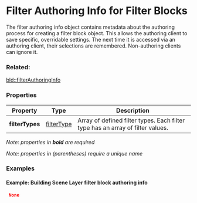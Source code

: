 # Filter Authoring Info for Filter Blocks

The filter authoring info object contains metadata about the authoring process for creating a filter block object. This allows the authoring client to save specific, overridable settings.  The next time it is accessed via an authoring client, their selections are remembered. Non-authoring clients can ignore it.

### Related:

[bld::filterAuthoringInfo](filterAuthoringInfo.bld.md)
### Properties

| Property | Type | Description |
| --- | --- | --- |
| **filterTypes** | [filterType](filterType.bld.md) | Array of defined filter types. Each filter type has an array of filter values. |

*Note: properties in **bold** are required*

*Note: properties in (parentheses) require a unique name*

### Examples 

#### Example: Building Scene Layer filter block authoring info 

```json
 None 
```


